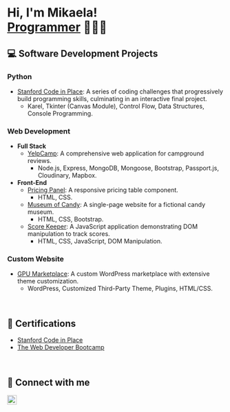 <h1>Hi, I'm Mikaela! <br/><a href="https://github.com/mikaebal">Programmer</a> 👩🏻‍💻<a href="https://www.linkedin.com"></a></h1>

<h2>💻 Software Development Projects</h2>

<h3>Python</h3>

- [Stanford Code in Place](https://github.com/mikaebal/stanford/tree/main): A series of coding challenges that progressively build programming skills, culminating in an interactive final project.
    - Karel, Tkinter (Canvas Module), Control Flow, Data Structures, Console Programming.
 
<h3>Web Development</h3>

  - <b>Full Stack</b> 
    - [YelpCamp](https://udemy.com): A comprehensive web application for campground reviews.
      -  Node.js, Express, MongoDB, Mongoose, Bootstrap, Passport.js, Cloudinary, Mapbox.
  - <b>Front-End</b> 
    - [Pricing Panel](https://github.com/mikaebal/price-table-project): A responsive pricing table component.
      - HTML, CSS.
    - [Museum of Candy](https://udemy.com): A single-page website for a fictional candy museum.
      - HTML, CSS, Bootstrap.
    - [Score Keeper](https://udemy.com): A JavaScript application demonstrating DOM manipulation to track scores.
      - HTML, CSS, JavaScript, DOM Manipulation.
     
<h3>Custom Website</h3>

  - [GPU Marketplace](https://siliconseconds.com): A custom WordPress marketplace with extensive theme customization.
    - WordPress, Customized Third-Party Theme, Plugins, HTML/CSS.

</br>
 
<h2>📃 Certifications</h2>

- [Stanford Code in Place](https://codeinplace.stanford.edu/cip3/certificate/clr2kv)
- [The Web Developer Bootcamp](https://udemy.com)

</br>

<h2> 📱 Connect with me</h2>

[<img align="left" alt="linkedin | LinkedIn" width="22px" src="https://cdn.jsdelivr.net/npm/simple-icons@v3/icons/linkedin.svg" />][linkedin]

[linkedin]: https://linkedin.com
